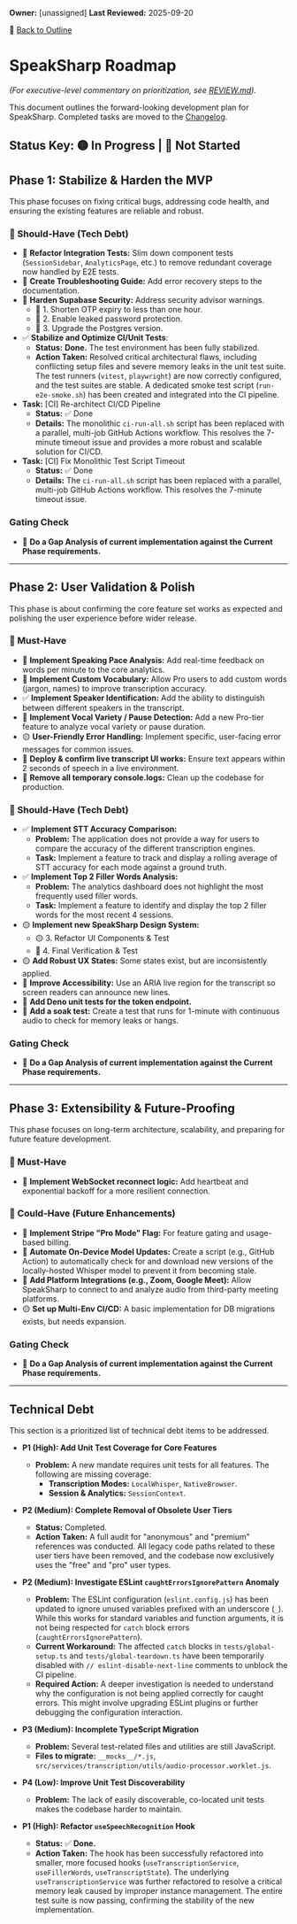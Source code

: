**Owner:** [unassigned]
**Last Reviewed:** 2025-09-20

🔗 [Back to Outline](./OUTLINE.md)

# SpeakSharp Roadmap
*(For executive-level commentary on prioritization, see [REVIEW.md](./REVIEW.md)).*

This document outlines the forward-looking development plan for SpeakSharp. Completed tasks are moved to the [Changelog](./CHANGELOG.md).

Status Key: 🟡 In Progress | 🔴 Not Started
---
## Phase 1: Stabilize & Harden the MVP
This phase focuses on fixing critical bugs, addressing code health, and ensuring the existing features are reliable and robust.

### 🚧 Should-Have (Tech Debt)
- 🔴 **Refactor Integration Tests:** Slim down component tests (`SessionSidebar`, `AnalyticsPage`, etc.) to remove redundant coverage now handled by E2E tests.
- 🔴 **Create Troubleshooting Guide:** Add error recovery steps to the documentation.
- 🔴 **Harden Supabase Security:** Address security advisor warnings.
  - 🔴 1. Shorten OTP expiry to less than one hour.
  - 🔴 2. Enable leaked password protection.
  - 🔴 3. Upgrade the Postgres version.
- ✅ **Stabilize and Optimize CI/Unit Tests**:
    -   **Status:** **Done.** The test environment has been fully stabilized.
    -   **Action Taken:** Resolved critical architectural flaws, including conflicting setup files and severe memory leaks in the unit test suite. The test runners (`vitest`, `playwright`) are now correctly configured, and the test suites are stable. A dedicated smoke test script (`run-e2e-smoke.sh`) has been created and integrated into the CI pipeline.
- **Task:** [CI] Re-architect CI/CD Pipeline
  - **Status:** ✅ Done
  - **Details:** The monolithic `ci-run-all.sh` script has been replaced with a parallel, multi-job GitHub Actions workflow. This resolves the 7-minute timeout issue and provides a more robust and scalable solution for CI/CD.
- **Task:** [CI] Fix Monolithic Test Script Timeout
  - **Status:** ✅ Done
  - **Details:** The `ci-run-all.sh` script has been replaced with a parallel, multi-job GitHub Actions workflow. This resolves the 7-minute timeout issue.

### Gating Check
- 🔴 **Do a Gap Analysis of current implementation against the Current Phase requirements.**

---
## Phase 2: User Validation & Polish
This phase is about confirming the core feature set works as expected and polishing the user experience before wider release.

### 🎯 Must-Have
- 🔴 **Implement Speaking Pace Analysis:** Add real-time feedback on words per minute to the core analytics.
- 🔴 **Implement Custom Vocabulary:** Allow Pro users to add custom words (jargon, names) to improve transcription accuracy.
- ✅ **Implement Speaker Identification:** Add the ability to distinguish between different speakers in the transcript.
- 🔴 **Implement Vocal Variety / Pause Detection:** Add a new Pro-tier feature to analyze vocal variety or pause duration.
- 🟡 **User-Friendly Error Handling:** Implement specific, user-facing error messages for common issues.
- 🔴 **Deploy & confirm live transcript UI works:** Ensure text appears within 2 seconds of speech in a live environment.
- 🔴 **Remove all temporary console.logs:** Clean up the codebase for production.

### 🚧 Should-Have (Tech Debt)
- ✅ **Implement STT Accuracy Comparison:**
    - **Problem:** The application does not provide a way for users to compare the accuracy of the different transcription engines.
    - **Task:** Implement a feature to track and display a rolling average of STT accuracy for each mode against a ground truth.
- ✅ **Implement Top 2 Filler Words Analysis:**
    - **Problem:** The analytics dashboard does not highlight the most frequently used filler words.
    - **Task:** Implement a feature to identify and display the top 2 filler words for the most recent 4 sessions.
- 🟡 **Implement new SpeakSharp Design System:**
  - 🟡 3. Refactor UI Components & Test
  - 🔴 4. Final Verification & Test
- 🟡 **Add Robust UX States:** Some states exist, but are inconsistently applied.
- 🔴 **Improve Accessibility:** Use an ARIA live region for the transcript so screen readers can announce new lines.
- 🔴 **Add Deno unit tests for the token endpoint.**
- 🔴 **Add a soak test:** Create a test that runs for 1-minute with continuous audio to check for memory leaks or hangs.

### Gating Check
- 🔴 **Do a Gap Analysis of current implementation against the Current Phase requirements.**

---
## Phase 3: Extensibility & Future-Proofing
This phase focuses on long-term architecture, scalability, and preparing for future feature development.

### 🎯 Must-Have
- 🔴 **Implement WebSocket reconnect logic:** Add heartbeat and exponential backoff for a more resilient connection.

### 🌱 Could-Have (Future Enhancements)
- 🔴 **Implement Stripe "Pro Mode" Flag:** For feature gating and usage-based billing.
- 🔴 **Automate On-Device Model Updates:** Create a script (e.g., GitHub Action) to automatically check for and download new versions of the locally-hosted Whisper model to prevent it from becoming stale.
- 🔴 **Add Platform Integrations (e.g., Zoom, Google Meet):** Allow SpeakSharp to connect to and analyze audio from third-party meeting platforms.
- 🟡 **Set up Multi-Env CI/CD:** A basic implementation for DB migrations exists, but needs expansion.

### Gating Check
- 🔴 **Do a Gap Analysis of current implementation against the Current Phase requirements.**

---
## Technical Debt

This section is a prioritized list of technical debt items to be addressed.

- **P1 (High): Add Unit Test Coverage for Core Features**
  - **Problem:** A new mandate requires unit tests for all features. The following are missing coverage:
    - **Transcription Modes:** `LocalWhisper`, `NativeBrowser`.
    - **Session & Analytics:** `SessionContext`.

- **P2 (Medium): Complete Removal of Obsolete User Tiers**
  - **Status:** Completed.
  - **Action Taken:** A full audit for "anonymous" and "premium" references was conducted. All legacy code paths related to these user tiers have been removed, and the codebase now exclusively uses the "free" and "pro" user types.

- **P2 (Medium): Investigate ESLint `caughtErrorsIgnorePattern` Anomaly**
  - **Problem:** The ESLint configuration (`eslint.config.js`) has been updated to ignore unused variables prefixed with an underscore (`_`). While this works for standard variables and function arguments, it is not being respected for `catch` block errors (`caughtErrorsIgnorePattern`).
  - **Current Workaround:** The affected `catch` blocks in `tests/global-setup.ts` and `tests/global-teardown.ts` have been temporarily disabled with `// eslint-disable-next-line` comments to unblock the CI pipeline.
  - **Required Action:** A deeper investigation is needed to understand why the configuration is not being applied correctly for caught errors. This might involve upgrading ESLint plugins or further debugging the configuration interaction.

- **P3 (Medium): Incomplete TypeScript Migration**
  - **Problem:** Several test-related files and utilities are still JavaScript.
  - **Files to migrate:** `__mocks__/*.js`, `src/services/transcription/utils/audio-processor.worklet.js`.

- **P4 (Low): Improve Unit Test Discoverability**
  - **Problem:** The lack of easily discoverable, co-located unit tests makes the codebase harder to maintain.

- **P1 (High): Refactor `useSpeechRecognition` Hook**
  - **Status:** ✅ **Done.**
  - **Action Taken:** The hook has been successfully refactored into smaller, more focused hooks (`useTranscriptionService`, `useFillerWords`, `useTranscriptState`). The underlying `useTranscriptionService` was further refactored to resolve a critical memory leak caused by improper instance management. The entire test suite is now passing, confirming the stability of the new implementation.